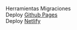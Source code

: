 Herramientas Migraciones <br>
Deploy [Github Pages](https://axelemanuel23.github.io) <br>
Deploy [Netlify](https://roaring-frangollo-edcc9c.netlify.app/)
